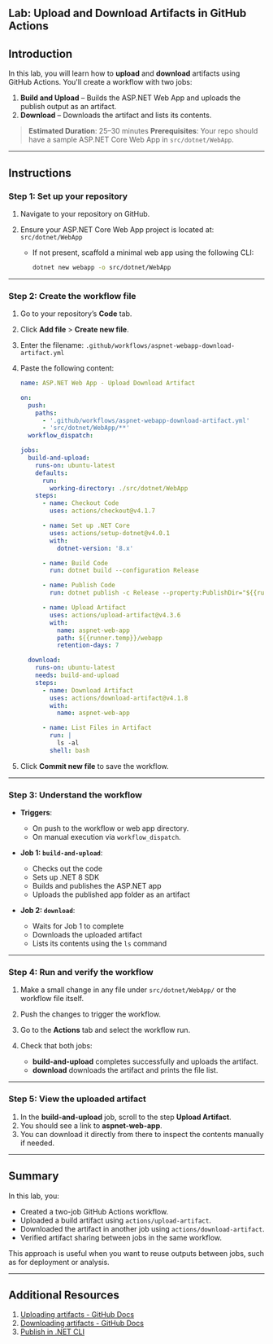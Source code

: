 ## Lab: Upload and Download Artifacts in GitHub Actions

## Introduction

In this lab, you will learn how to **upload** and **download** artifacts using GitHub Actions. You'll create a workflow with two jobs:

1. **Build and Upload** – Builds the ASP.NET Web App and uploads the publish output as an artifact.
2. **Download** – Downloads the artifact and lists its contents.

> **Estimated Duration**: 25–30 minutes
> **Prerequisites**: Your repo should have a sample ASP.NET Core Web App in `src/dotnet/WebApp`.

---

## Instructions

### Step 1: Set up your repository

1. Navigate to your repository on GitHub.
2. Ensure your ASP.NET Core Web App project is located at:
   `src/dotnet/WebApp`

   - If not present, scaffold a minimal web app using the following CLI:

     ```bash
     dotnet new webapp -o src/dotnet/WebApp
     ```

---

### Step 2: Create the workflow file

1. Go to your repository’s **Code** tab.

2. Click **Add file** > **Create new file**.

3. Enter the filename:
   `.github/workflows/aspnet-webapp-download-artifact.yml`

4. Paste the following content:

   ```yaml
   name: ASP.NET Web App - Upload Download Artifact

   on:
     push:
       paths:
         - '.github/workflows/aspnet-webapp-download-artifact.yml'
         - 'src/dotnet/WebApp/**'
     workflow_dispatch:

   jobs:
     build-and-upload:
       runs-on: ubuntu-latest
       defaults:
         run:
           working-directory: ./src/dotnet/WebApp
       steps:
         - name: Checkout Code
           uses: actions/checkout@v4.1.7

         - name: Set up .NET Core
           uses: actions/setup-dotnet@v4.0.1
           with:
             dotnet-version: '8.x'

         - name: Build Code
           run: dotnet build --configuration Release

         - name: Publish Code
           run: dotnet publish -c Release --property:PublishDir="${{runner.temp}}/webapp"

         - name: Upload Artifact
           uses: actions/upload-artifact@v4.3.6
           with:
             name: aspnet-web-app
             path: ${{runner.temp}}/webapp
             retention-days: 7

     download:
       runs-on: ubuntu-latest
       needs: build-and-upload
       steps:
         - name: Download Artifact
           uses: actions/download-artifact@v4.1.8
           with:
             name: aspnet-web-app

         - name: List Files in Artifact
           run: |
             ls -al
           shell: bash
   ```

5. Click **Commit new file** to save the workflow.

---

### Step 3: Understand the workflow

- **Triggers**:

  - On push to the workflow or web app directory.
  - On manual execution via `workflow_dispatch`.

- **Job 1: `build-and-upload`**:

  - Checks out the code
  - Sets up .NET 8 SDK
  - Builds and publishes the ASP.NET app
  - Uploads the published app folder as an artifact

- **Job 2: `download`**:

  - Waits for Job 1 to complete
  - Downloads the uploaded artifact
  - Lists its contents using the `ls` command

---

### Step 4: Run and verify the workflow

1. Make a small change in any file under `src/dotnet/WebApp/` or the workflow file itself.
2. Push the changes to trigger the workflow.
3. Go to the **Actions** tab and select the workflow run.
4. Check that both jobs:

   - **build-and-upload** completes successfully and uploads the artifact.
   - **download** downloads the artifact and prints the file list.

---

### Step 5: View the uploaded artifact

1. In the **build-and-upload** job, scroll to the step **Upload Artifact**.
2. You should see a link to **aspnet-web-app**.
3. You can download it directly from there to inspect the contents manually if needed.

---

## Summary

In this lab, you:

- Created a two-job GitHub Actions workflow.
- Uploaded a build artifact using `actions/upload-artifact`.
- Downloaded the artifact in another job using `actions/download-artifact`.
- Verified artifact sharing between jobs in the same workflow.

This approach is useful when you want to reuse outputs between jobs, such as for deployment or analysis.

---

## Additional Resources

1. [Uploading artifacts - GitHub Docs](https://docs.github.com/en/actions/using-workflows/storing-workflow-data-as-artifacts)
2. [Downloading artifacts - GitHub Docs](https://docs.github.com/en/actions/using-workflows/storing-workflow-data-as-artifacts#downloading-artifacts)
3. [Publish in .NET CLI](https://learn.microsoft.com/en-us/dotnet/core/tools/dotnet-publish)
